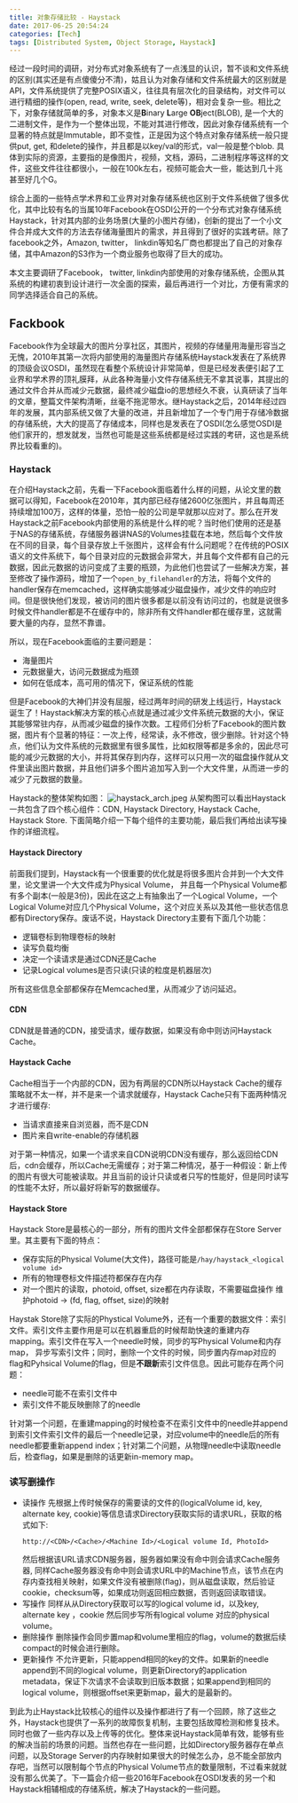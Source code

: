 ```yaml
---
title: 对象存储比较 - Haystack
date: 2017-06-25 20:54:24
categories: [Tech]
tags: [Distributed System, Object Storage, Haystack]
---
```

经过一段时间的调研，对分布式对象系统有了一点浅显的认识，暂不谈和文件系统的区别(其实还是有点傻傻分不清)，姑且认为对象存储和文件系统最大的区别就是API，文件系统提供了完整POSIX语义，往往具有层次化的目录结构，对文件可以进行精细的操作(open, read, write, seek, delete等)，相对会复杂一些。相比之下，对象存储就简单的多，对象本义是**B**inary **L**arge **OB**ject(BLOB), 是一个大的二进制文件，是作为一个整体出现，不能对其进行修改，因此对象存储系统有一个显著的特点就是Immutable，即不变性，正是因为这个特点对象存储系统一般只提供put, get, 和delete的操作，并且都是以key/val的形式，val一般是整个blob. 具体到实际的资源，主要指的是像图片，视频，文档，源码，二进制程序等这样的文件，这些文件往往都很小，一般在100k左右，视频可能会大一些，能达到几十兆甚至好几个G。

综合上面的一些特点学术界和工业界对对象存储系统也区别于文件系统做了很多优化，其中比较有名的当属10年Facebook在OSDI公开的一个分布式对象存储系统Haystack，针对其内部的业务场景(大量的小图片存储)，创新的提出了一个小文件合并成大文件的方法去存储海量图片的需求，并且得到了很好的实践考研。除了facebook之外，Amazon, twitter， linkdin等知名厂商也都提出了自己的对象存储，其中Amazon的S3作为一个商业服务也取得了巨大的成功。

本文主要调研了Facebook， twitter, linkdin内部使用的对象存储系统，企图从其系统的构建初衷到设计进行一次全面的探索，最后再进行一个对比，方便有需求的同学选择适合自己的系统。

<!--more-->

## Fackbook
Facebook作为全球最大的图片分享社区，其图片，视频的存储量用海量形容当之无愧，2010年其第一次将内部使用的海量图片存储系统Haystack发表在了系统界的顶级会议OSDI，虽然现在看整个系统设计非常简单，但是已经发表便引起了工业界和学术界的顶礼膜拜，从此各种海量小文件存储系统无不拿其说事，其提出的通过文件合并从而减少元数据，最终减少磁盘io的思想经久不衰，认真研读了当年的文章，整篇文件架构清晰，丝毫不拖泥带水。继Haystack之后，2014年经过四年的发展，其内部系统又做了大量的改进，并且新增加了一个专门用于存储冷数据的存储系统，大大的提高了存储成本，同样也是发表在了OSDI(怎么感觉OSDI是他们家开的，想发就发，当然也可能是这些系统都是经过实践的考研，这也是系统界比较看重的)。

### Haystack
在介绍Haystack之前，先看一下Facebook面临着什么样的问题，从论文里的数据可以得知，Facebook在2010年，其内部已经存储2600亿张图片，并且每周还持续增加100万，这样的体量，恐怕一般的公司是早就那以应对了。那么在开发Haystack之前Facebook内部使用的系统是什么样的呢？当时他们使用的还是基于NAS的存储系统，存储服务器讲NAS的Volumes挂载在本地，然后每个文件放在不同的目录，每个目录存放上千张图片，这样会有什么问题呢？在传统的POSIX语义的文件系统下，每个目录对应的元数据会非常大，并且每个文件都有自己的元数据，因此元数据的访问变成了主要的瓶颈，为此他们也尝试了一些解决方案，甚至修改了操作源码，增加了一个`open_by_filehandler`的方法，将每个文件的handler保存在memcached，这样确实能够减少磁盘操作，减少文件的响应时间。但是很快他们发现，被访问的图片很多都是以前没有访问过的，也就是说很多时候文件handler都是不在缓存中的，除非所有文件handler都在缓存里，这就需要大量的内存，显然不靠谱。

所以，现在Facebook面临的主要问题是：
- 海量图片
- 元数据量大，访问元数据成为瓶颈
- 如何在低成本，高可用的情况下，保证系统的性能

但是Facebook的大神们并没有屈服，经过两年时间的研发上线运行，Haystack诞生了！Haystack解决方案的核心点就是通过减少文件系统元数据的大小，保证其能够常驻内存，从而减少磁盘的操作次数。工程师们分析了Facebook的图片数据，图片有个显著的特征：一次上传，经常读，永不修改，很少删除。针对这个特点，他们认为文件系统的元数据里有很多属性，比如权限等都是多余的，因此尽可能的减少元数据的大小，并将其保存到内存，这样可以只用一次的磁盘操作就从文件里读出图片数据，并且他们讲多个图片追加写入到一个大文件里，从而进一步的减少了元数据的数量。

Haystack的整体架构如图：
![haystack_arch.jpeg](http://7sbpmg.com1.z0.glb.clouddn.com/blog/images/haystack_arch.jpeg?imageView/0/w/500/)
从架构图可以看出Haystack一共包含了四个核心组件：CDN, Haystack Directory, Haystack Cache, Haystack Store. 下面简略介绍一下每个组件的主要功能，最后我们再给出读写操作的详细流程。

#### Haystack Directory
前面我们提到，Haystack有一个很重要的优化就是将很多图片合并到一个大文件里，论文里讲一个大文件成为Physical Volume， 并且每一个Physical Volume都有多个副本(一般是3份)，因此在这之上有抽象出了一个Logical Volume，一个Logical Volume对应几个Physical Volume，这个对应关系以及其他一些状态信息都有Directory保存。废话不说，Haystack Directory主要有下面几个功能：
- 逻辑卷标到物理卷标的映射
- 读写负载均衡
- 决定一个读请求是通过CDN还是Cache
- 记录Logical volumes是否只读(只读的粒度是机器层次)
 
所有这些信息全部都保存在Memcached里，从而减少了访问延迟。

#### CDN
CDN就是普通的CDN，接受请求，缓存数据，如果没有命中则访问Haystack Cache。

#### Haystack Cache
Cache相当于一个内部的CDN，因为有两层的CDN所以Haystack Cache的缓存策略就不太一样，并不是来一个请求就缓存，Haystack Cache只有下面两种情况才进行缓存:
- 当请求直接来自浏览器，而不是CDN
- 图片来自write-enable的存储机器

对于第一种情况，如果一个请求来自CDN说明CDN没有缓存，那么返回给CDN后，cdn会缓存，所以Cache无需缓存；对于第二种情况，基于一种假设：新上传的图片有很大可能被读取。并且当前的设计只读或者只写的性能好，但是同时读写的性能不太好，所以最好将新写的数据缓存。

#### Haystack Store
Haystack Store是最核心的一部分，所有的图片文件全部都保存在Store Server里。其主要有下面的特点：
- 保存实际的Physical Volume(大文件)，路径可能是`/hay/haystack_<logical volume id>`
- 所有的物理卷标文件描述符都保存在内存
- 对一个图片的读取，photoid, offset, size都在内存读取，不需要磁盘操作
维护photoid -> (fd, flag, offset, size)的映射

Haystak Store除了实际的Phystical Volume外，还有一个重要的数据文件：索引文件。索引文件主要作用是可以在机器重启的时候帮助快速的重建内存mapping。索引文件在写入一个needle时候，同步的写Physical Volume和内存map， 异步写索引文件；同时，删除一个文件的时候，同步置内存map对应的flag和Pyhsical Volume的flag，但是**不跟新**索引文件信息。因此可能存在两个问题：
- needle可能不在索引文件中
- 索引文件不能反映删除了的needle

针对第一个问题，在重建mapping的时候检查不在索引文件中的needle并append到索引文件索引文件的最后一个needle记录，对应volume中的needle后的所有needle都要重新append index；针对第二个问题，从物理needle中读取needle后，检查flag，如果是删除的话更新in-memory map。

### 读写删操作
- 读操作
    先根据上传时候保存的需要读的文件的(logicalVolume id, key, alternate key, cookie)等信息请求Directory获取实际的请求URL，获取的格式如下:
    ```
    http://<CDN>/<Cache>/<Machine Id>/<Logical volume Id, PhotoId>
    ```
    然后根据该URL请求CDN服务器，服务器如果没有命中则会请求Cache服务器, 同样Cache服务器没有命中则会请求URL中的Machine节点，该节点在内存内查找相关映射，如果文件没有被删除(flag)，则从磁盘读取，然后验证cookie，checksum等，如果成功则返回相应数据，否则返回读取错误。
- 写操作
同样从从Directory获取可以写的logical volume id，以及key, alternate key ，cookie
然后同步写所有logical volume 对应的physical volume。
- 删除操作
删除操作会同步置map和volume里相应的flag，volume的数据后续compact的时候会进行删除。
- 更新操作
不允许更新，只能append相同的key的文件。如果新的needle append到不同的logical volume，则更新Directory的application metadata，保证下次请求不会读取到旧版本数据；如果append到相同的logical volume，则根据offset来更新map，最大的是最新的。

到此为止Haystack比较核心的组件以及操作都进行了有一个回顾，除了这些之外，Haystack也提供了一系列的故障恢复机制，主要包括故障检测和修复技术。同时也做了一些内存以及上传等的优化。整体来说Haystack简单有效，能够有些的解决当前的场景的问题。当然也存在一些问题，比如Directory服务器存在单点问题，以及Storage Server的内存映射如果很大的时候怎么办，总不能全部放内存吧，当然可以限制每个节点的Physical Volume节点的数量限制，不过看来就就没有那么优美了。下一篇会介绍一些2016年Facebook在OSDI发表的另一个和Haystack相辅相成的存储系统，解决了Haystack的一些问题。